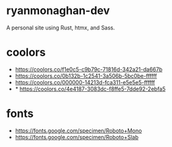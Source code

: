 # ryanmonaghan-dev
A personal site using Rust, htmx, and Sass.

# coolors
- https://coolors.co/f1e0c5-c9b79c-71816d-342a21-da667b
- https://coolors.co/0b132b-1c2541-3a506b-5bc0be-ffffff
- https://coolors.co/000000-14213d-fca311-e5e5e5-ffffff
- \* https://coolors.co/4e4187-3083dc-f8ffe5-7dde92-2ebfa5

# fonts
- https://fonts.google.com/specimen/Roboto+Mono
- https://fonts.google.com/specimen/Roboto+Slab
